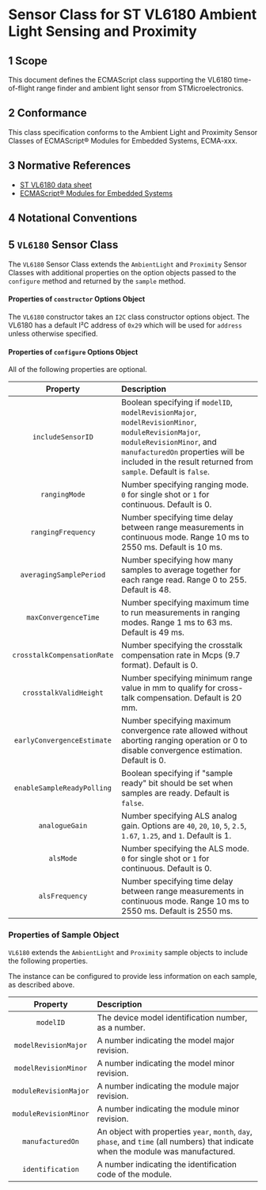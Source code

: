 
# Sensor Class for ST VL6180 Ambient Light Sensing and Proximity

## 1 Scope

This document defines the ECMAScript class supporting the VL6180 time-of-flight range finder and ambient light sensor from STMicroelectronics.

## 2 Conformance

This class specification conforms to the Ambient Light and Proximity Sensor Classes of ECMAScript® Modules for Embedded Systems, ECMA-xxx.

## 3 Normative References

- [ST VL6180 data sheet](https://www.st.com/resource/en/datasheet/vl6180x.pdf)
- [ECMAScript® Modules for Embedded Systems](https://phoddie.github.io/tc53temp)

## 4 Notational Conventions

## 5 `VL6180` Sensor Class

The `VL6180` Sensor Class extends the `AmbientLight` and `Proximity` Sensor Classes with additional properties on the option objects passed to the `configure` method and returned by the `sample` method.

#### Properties of `constructor` Options Object

The `VL6180` constructor takes an `I2C` class constructor options object. The VL6180 has a default I²C address of `0x29` which will be used for `address` unless otherwise specified.

#### Properties of `configure` Options Object

All of the following properties are optional.

| Property | Description |
| :---: | :--- |
| `includeSensorID` | Boolean specifying if `modelID`, `modelRevisionMajor`, `modelRevisionMinor`, `moduleRevisionMajor`, `moduleRevisionMinor`, and `manufacturedOn` properties will be included in the result returned from `sample`. Default![]() is `false`.
| `rangingMode` | Number specifying ranging mode. `0` for single shot or `1` for continuous. Default is 0.  
| `rangingFrequency` | Number specifying time delay between range measurements in continuous mode. Range 10 ms to 2550 ms. Default is 10 ms.
| `averagingSamplePeriod` | Number specifying how many samples to average together for each range read. Range 0 to 255. Default is 48.
| `maxConvergenceTime` | Number specifying maximum time to run measurements in ranging modes. Range 1 ms to 63 ms. Default is 49 ms.
| `crosstalkCompensationRate` | Number specifying the crosstalk compensation rate in Mcps (9.7 format). Default is 0.
| `crosstalkValidHeight` | Number specifying minimum range value in mm to qualify for cross-talk compensation. Default is 20 mm.
| `earlyConvergenceEstimate` | Number specifying maximum convergence rate allowed without aborting ranging operation or 0 to disable convergence estimation. Default is 0.
| `enableSampleReadyPolling` | Boolean specifying if "sample ready" bit should be set when samples are ready. Default is `false`.
| `analogueGain` | Number specifying ALS analog gain. Options are `40`, `20`, `10`, `5`, `2.5`, `1.67`, `1.25`, and `1`. Default is 1.
| `alsMode` | Number specifying the ALS mode. `0` for single shot or `1` for continuous. Default is 0.
| `alsFrequency` | Number specifying time delay between range measurements in continuous mode. Range 10 ms to 2550 ms. Default is 2550 ms. 


### Properties of Sample Object
`VL6180` extends the `AmbientLight` and `Proximity` sample objects to include the following properties.

The instance can be configured to provide less information on each sample, as described above.

| Property | Description |
| :---: | :--- |
| `modelID` | The device model identification number, as a number.
| `modelRevisionMajor` | A number indicating the model major revision.
| `modelRevisionMinor` | A number indicating the model minor revision.
| `moduleRevisionMajor` | A number indicating the module major revision.
| `moduleRevisionMinor` | A number indicating the module minor revision.
| `manufacturedOn` | An object with properties `year`, `month`, `day`, `phase`, and `time` (all numbers) that indicate when the module was manufactured.
| `identification` | A number indicating the identification code of the module.